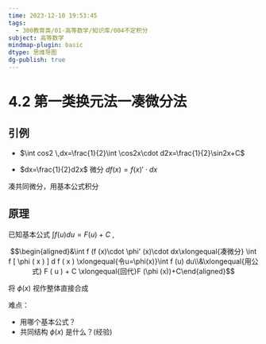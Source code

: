 ```yaml
---
time: 2023-12-10 19:53:45
tags:
  - 300教育类/01-高等数学/知识库/004不定积分
subject: 高等数学
mindmap-plugin: basic
dtype: 思维导图
dg-publish: true
---
```


# 4.2 第一类换元法一凑微分法

## 引例

- $\int cos2 \,dx=\frac{1}{2}\int \cos2x\cdot d2x=\frac{1}{2}\sin2x+C$

- $dx=\frac{1}{2}d2x$               微分 $df(x)=f(x)'\cdot dx$

凑共同微分，用基本公式积分

## 原理

已知基本公式 $\int f(u)du=F(u)+C$ ,

$$\begin{aligned}&\int f (f (x)\cdot \phi' (x)\cdot dx\xlongequal{凑微分} \int f [ \phi ( x ) ] d f ( x ) \xlongequal{令u=\phi(x)}\int f (u) du\\&\xlongequal{用公式} F ( u ) + C \xlongequal{回代}F (\phi (x))+C\end{aligned}$$

将 $\phi(x)$ 视作整体直接合成

难点：
- 用哪个基本公式？
- 共同结构 $\phi(x)$ 是什么？(经验)